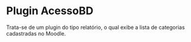 # Plugin AcessoBD
Trata-se de um plugin do tipo relatório, o qual exibe a lista de categorias cadastradas no Moodle.

